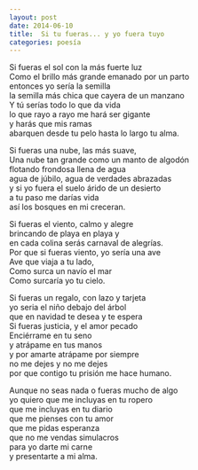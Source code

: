 ```yaml
---
layout: post
date: 2014-06-10
title:  Si tu fueras... y yo fuera tuyo
categories: poesía
---
```


Si fueras el sol con la más fuerte luz  
Como el brillo más grande emanado por un parto  
entonces yo sería la semilla  
la semilla más chica que cayera de un manzano  
Y tú serías todo lo que da vida  
lo que rayo a rayo me hará ser gigante  
y harás que mis ramas  
abarquen desde tu pelo hasta lo largo tu alma.  

<!--more-->

Si fueras una nube, las más suave,  
Una nube tan grande como un manto de algodón  
flotando frondosa llena de agua  
agua de júbilo, agua de verdades abrazadas  
y si yo fuera el suelo árido de un desierto  
a tu paso me darías vida  
así los bosques en mi creceran.  

Si fueras el viento, calmo y alegre  
brincando de playa en playa y  
en cada colina serás carnaval de alegrías.  
Por que si fueras viento, yo sería una ave  
Ave que viaja a tu lado,  
Como surca un navío el mar  
Como surcaría yo tu cielo.  

Si fueras un regalo, con lazo y tarjeta  
yo seria el niño debajo del árbol  
que en navidad te desea y te espera  
Si fueras justicia, y el amor pecado  
Enciérrame en tu seno  
y atrápame en tus manos  
y por amarte atrápame por siempre  
no me dejes y no me dejes  
por que contigo tu prisión me hace humano.  

Aunque no seas nada o fueras mucho de algo  
yo quiero que me incluyas en tu ropero  
que me incluyas en tu diario  
que me pienses con tu amor  
que me pidas esperanza  
que no me vendas simulacros  
para yo darte mi carne  
y presentarte a mi alma.  